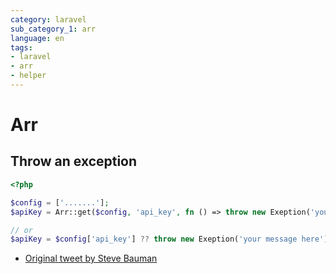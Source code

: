 ```yaml
---
category: laravel
sub_category_1: arr
language: en
tags:
- laravel
- arr
- helper
---
```


# Arr

## Throw an exception

```php
<?php

$config = ['.......'];
$apiKey = Arr::get($config, 'api_key', fn () => throw new Exeption('your message here'));

// or
$apiKey = $config['api_key'] ?? throw new Exeption('your message here'));
```

- [Original tweet by Steve Bauman](https://twitter.com/realstevebauman/status/1557393557735997443)
